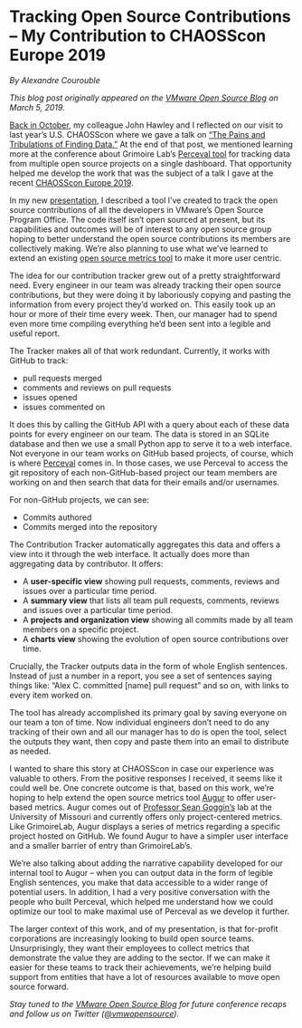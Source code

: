 # Tracking Open Source Contributions – My Contribution to CHAOSScon Europe 2019

_By Alexandre Courouble_

_This blog post originally appeared on the [VMware Open Source Blog](https://blogs.vmware.com/opensource/2019/03/05/tracking-open-source-contributions/) on March 5, 2019._

[Back in October](https://blogs.vmware.com/opensource/2018/10/09/chaosscon-2018-reflections/), my colleague John Hawley and I reflected on our visit to last year’s U.S. CHAOSScon where we gave a talk on [“The Pains and Tribulations of Finding Data.”](https://www.youtube.com/watch?v=nPQYDYVyfYc) At the end of that post, we mentioned learning more at the conference about Grimoire Lab’s [Perceval tool](https://github.com/chaoss/grimoirelab-perceval) for tracking data from multiple open source projects on a single dashboard. That opportunity helped me develop the work that was the subject of a talk I gave at the recent [CHAOSScon Europe 2019](https://chaoss.community/chaosscon-2019-eu/).

In my new [presentation](https://youtu.be/04TQaMWGLxA), I described a tool I’ve created to track the open source contributions of all the developers in VMware’s Open Source Program Office. The code itself isn’t open sourced at present, but its capabilities and outcomes will be of interest to any open source group hoping to better understand the open source contributions its members are collectively making. We’re also planning to use what we’ve learned to extend an existing [open source metrics tool](https://github.com/chaoss/augur) to make it more user centric.

The idea for our contribution tracker grew out of a pretty straightforward need. Every engineer in our team was already tracking their open source contributions, but they were doing it by laboriously copying and pasting the information from every project they’d worked on. This easily took up an hour or more of their time every week. Then, our manager had to spend even more time compiling everything he’d been sent into a legible and useful report.

The Tracker makes all of that work redundant. Currently, it works with GitHub to track:

  * pull requests merged
  * comments and reviews on pull requests
  * issues opened
  * issues commented on

It does this by calling the GitHub API with a query about each of these data points for every engineer on our team. The data is stored in an SQLite database and then we use a small Python app to serve it to a web interface. Not everyone in our team works on GitHub based projects, of course, which is where [Perceval](https://github.com/chaoss/grimoirelab-perceval) comes in. In those cases, we use Perceval to access the git repository of each non-GitHub-based project our team members are working on and then search that data for their emails and/or usernames.

For non-GitHub projects, we can see:

  * Commits authored
  * Commits merged into the repository

The Contribution Tracker automatically aggregates this data and offers a view into it through the web interface. It actually does more than aggregating data by contributor. It offers:

  * A **user-specific view** showing pull requests, comments, reviews and issues over a particular time period.
  * A **summary view** that lists all team pull requests, comments, reviews and issues over a particular time period.
  * A **projects and organization view** showing all commits made by all team members on a specific project.
  * A **charts view** showing the evolution of open source contributions over time.

Crucially, the Tracker outputs data in the form of whole English sentences. Instead of just a number in a report, you see a set of sentences saying things like: “Alex C. committed [name] pull request” and so on, with links to every item worked on.

The tool has already accomplished its primary goal by saving everyone on our team a ton of time. Now individual engineers don’t need to do any tracking of their own and all our manager has to do is open the tool, select the outputs they want, then copy and paste them into an email to distribute as needed.

I wanted to share this story at CHAOSScon in case our experience was valuable to others. From the positive responses I received, it seems like it could well be. One concrete outcome is that, based on this work, we’re hoping to help extend the open source metrics tool [Augur](https://github.com/chaoss/augur) to offer user-based metrics. Augur comes out of [Professor Sean Goggin’s](https://engineering.missouri.edu/faculty/sean-goggins/) lab at the University of Missouri and currently offers only project-centered metrics. Like GrimoireLab, Augur displays a series of metrics regarding a specific project hosted on GitHub. We found Augur to have a simpler user interface and a smaller barrier of entry than GrimoireLab’s.

We’re also talking about adding the narrative capability developed for our internal tool to Augur – when you can output data in the form of legible English sentences, you make that data accessible to a wider range of potential users. In addition, I had a very positive conversation with the people who built Perceval, which helped me understand how we could optimize our tool to make maximal use of Perceval as we develop it further.

The larger context of this work, and of my presentation, is that for-profit corporations are increasingly looking to build open source teams. Unsurprisingly, they want their employees to collect metrics that demonstrate the value they are adding to the sector. If we can make it easier for these teams to track their achievements, we’re helping build support from entities that have a lot of resources available to move open source forward.

_Stay tuned to the [VMware Open Source Blog](https://blogs.vmware.com/opensource/) for future conference recaps and follow us on Twitter ([@vmwopensource](https://twitter.com/vmwopensource))._
